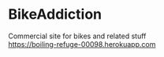 # BikeAddiction
Commercial site for bikes and related stuff <br>
https://boiling-refuge-00098.herokuapp.com
